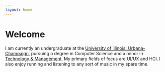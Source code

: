 ```yaml
---
layout: home
---
```

# Welcome
I am currently an undergraduate at the [University of Illinois: Urbana-Champaign](http://illinois.edu), pursuing a degree in Computer Science and a minor in [Technology & Management](http://www.techmgmt.illinois.edu/). My primary fields of focus are UI/UX and HCI. I also enjoy running and listening to any sort of music in my spare time.
